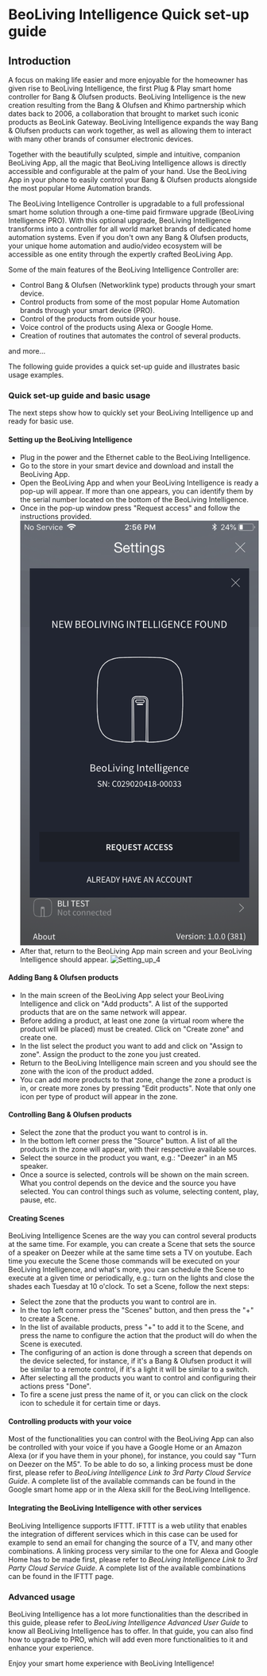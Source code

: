 # BeoLiving Intelligence Quick set-up guide

## Introduction

A focus on making life easier and more enjoyable for the homeowner has given rise to BeoLiving Intelligence, the first Plug & Play smart home controller for Bang & Olufsen products. BeoLiving Intelligence is the new creation resulting from the Bang & Olufsen and Khimo partnership which dates back to 2006, a collaboration that brought to market such iconic products as BeoLink Gateway. BeoLiving Intelligence expands the way Bang & Olufsen products can work together, as well as allowing them to interact with many other brands of consumer electronic devices.

Together with the beautifully sculpted, simple and intuitive, companion BeoLiving App, all the magic that BeoLiving Intelligence allows is directly accessible and configurable at the palm of your hand. Use the BeoLiving App in your phone to easily control your Bang & Olufsen products alongside the most popular Home Automation brands.

The BeoLiving Intelligence Controller is upgradable to a full professional smart home solution through a one-time paid firmware upgrade (BeoLiving Intelligence PRO). With this optional upgrade, BeoLiving Intelligence transforms into a controller for all world market brands of dedicated home automation systems. Even if you don't own any Bang & Olufsen products, your unique home automation and audio/video ecosystem will be accessible as one entity through the expertly crafted BeoLiving App.

Some of the main features of the BeoLiving Intelligence Controller are:

+ Control Bang & Olufsen (Networklink type) products through your smart device.
+ Control products from some of the most popular Home Automation brands through your smart device (PRO).
+ Control of the products from outside your house.
+ Voice control of the products using Alexa or Google Home.
+ Creation of routines that automates the control of several products.

and more...


The following guide provides a quick set-up guide and illustrates basic usage examples.

### Quick set-up guide and basic usage

The next steps show how to quickly set your BeoLiving Intelligence up and ready for basic use.

#### Setting up the BeoLiving Intelligence

+ Plug in the power and the Ethernet cable to the BeoLiving Intelligence.
+ Go to the store in your smart device and download and install the BeoLiving App.
+ Open the BeoLiving App and when your BeoLiving Intelligence is ready a pop-up will appear. If more than one appears, you can identify them by the serial number located on the bottom of the BeoLiving Intelligence.
+ Once in the pop-up window press "Request access" and follow the instructions provided.
![Setting_up_3](pictures/bli-quick-setup-guide/Setting_up_3.PNG)
+ After that, return to the BeoLiving App main screen and your BeoLiving Intelligence should appear.
![Setting_up_4](/pictures/bli-quick-setup-guide/Setting_up_4.png)

#### Adding Bang & Olufsen products

+ In the main screen of the BeoLiving App select your BeoLiving Intelligence and click on "Add products". A list of the supported products that are on the same network will appear.
+ Before adding a product, at least one zone (a virtual room where the product will be placed) must be created. Click on "Create zone" and create one.
+ In the list select the product you want to add and click on "Assign to zone". Assign the product to the zone you just created.
+ Return to the BeoLiving Intelligence main screen and you should see the zone with the icon of the product added.
+ You can add more products to that zone, change the zone a product is in, or create more zones by pressing "Edit products". Note that only one icon per type of product will appear in the zone.

#### Controlling Bang & Olufsen products

+ Select the zone that the product you want to control is in.
+ In the bottom left corner press the "Source" button. A list of all the products in the zone will appear, with their respective available sources.
+ Select the source in the product you want, e.g.: "Deezer" in an M5 speaker.
+ Once a source is selected, controls will be shown on the main screen. What you control depends on the device and the source you have selected. You can control things such as volume, selecting content, play, pause, etc.

#### Creating Scenes

BeoLiving Intelligence Scenes are the way you can control several products at the same time. For example, you can create a Scene that sets the source of a speaker on Deezer while at the same time sets a TV on youtube. Each time you execute the Scene those commands will be executed on your BeoLiving Intelligence, and what's more, you can schedule the Scene to execute at a given time or periodically, e.g.: turn on the lights and close the shades each Tuesday at 10 o'clock. To set a Scene, follow the next steps:

+ Select the zone that the products you want to control are in.
+ In the top left corner press the "Scenes" button, and then press the "+" to create a Scene.
+ In the list of available products, press "+" to add it to the Scene, and press the name to configure the action that the product will do when the Scene is executed.
+ The configuring of an action is done through a screen that depends on the device selected, for instance, if it's a Bang & Olufsen product it will be similar to a remote control, if it's a light it will be similar to a switch.
+ After selecting all the products you want to control and configuring their actions press "Done".
+ To fire a scene just press the name of it, or you can click on the clock icon to schedule it for certain time or days.

#### Controlling products with your voice

Most of the functionalities you can control with the BeoLiving App can also be controlled with your voice if you have a Google Home or an Amazon Alexa (or if you have them in your phone), for instance, you could say "Turn on Deezer on the M5".
To be able to do so, a linking process must be done first, please refer to _BeoLiving Intelligence Link to 3rd Party Cloud Service Guide_. A complete list of the available commands can be found in the Google smart home app or in the Alexa skill for the BeoLiving Intelligence.

#### Integrating the BeoLiving Intelligence with other services

BeoLiving Intelligence supports IFTTT. IFTTT is a web utility that enables the integration of different services which in this case can be used for example to send an email for changing the source of a TV, and many other combinations. A linking process very similar to the one for Alexa and Google Home has to be made first, please refer to _BeoLiving Intelligence Link to 3rd Party Cloud Service Guide_. A complete list of the available combinations can be found in the IFTTT page.

### Advanced usage

BeoLiving Intelligence has a lot more functionalities than the described in this guide, please refer to _BeoLiving Intelligence Advanced User Guide_ to know all BeoLiving Intelligence has to offer. In that guide, you can also find how to upgrade to PRO, which will add even more functionalities to it and enhance your experience.

Enjoy your smart home experience with BeoLiving Intelligence! 
